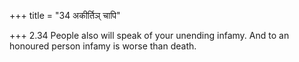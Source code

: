 +++
title = "34 अकीर्तिञ् चापि"

+++
2.34 People also will speak of your unending infamy. And to an honoured
person infamy is worse than death.
